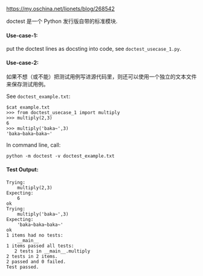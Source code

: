 
https://my.oschina.net/lionets/blog/268542

doctest 是一个 Python 发行版自带的标准模块.


#### Use-case-1:

put the doctest lines as docsting into code, see `doctest_usecase_1.py`.



#### Use-case-2:

如果不想（或不能）把测试用例写进源代码里，则还可以使用一个独立的文本文件来保存测试用例。

See `doctest_example.txt`:

```
$cat example.txt
>>> from doctest_usecase_1 import multiply
>>> multiply(2,3)
6
>>> multiply('baka~',3)
'baka~baka~baka~'

```

In command line, call:
```
python -m doctest -v doctest_example.txt
```


#### Test Output:
```
Trying:
	multiply(2,3)
Expecting:
	6
ok
Trying:
	multiply('baka~',3)
Expecting:
	'baka~baka~baka~'
ok
1 items had no tests:
    __main__
1 items passed all tests:
   2 tests in __main__.multiply
2 tests in 2 items.
2 passed and 0 failed.
Test passed.
```
